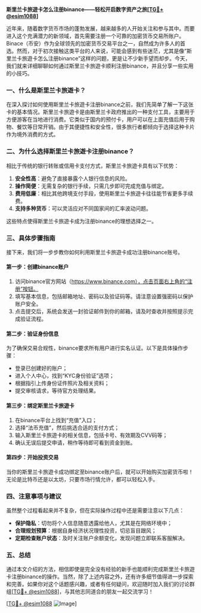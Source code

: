 **斯里兰卡旅遊卡怎么注册binance——轻松开启数字资产之旅[[TG💪+ @esim1088](https://t.me/s/esim1088)]**

近年来，随着数字货币市场的蓬勃发展，越来越多的人开始关注和参与其中。而要进入这个充满潜力的新领域，首先需要注册一个可靠的加密货币交易所账户。Binace（币安）作为全球领先的加密货币交易平台之一，自然成为许多人的首选。然而，对于初次接触这类平台的人来说，可能会感到有些迷茫，尤其是像“斯里兰卡旅遊卡怎么注册binance”这样的问题，更是让不少新手望而却步。今天，我们就来详细聊聊如何通过斯里兰卡旅遊卡顺利注册binance，并且分享一些实用的小技巧。

### 一、什么是斯里兰卡旅遊卡？

在深入探讨如何使用斯里兰卡旅遊卡注册binance之前，我们先简单了解一下这张卡的基本情况。斯里兰卡旅遊卡是由斯里兰卡政府推出的一种支付工具，主要用于方便游客在当地进行消费。它类似于国内的预付卡，用户可以在上面充值后用于购物、餐饮等日常开销。由于其便捷性和安全性，很多旅行者都倾向于选择这种卡片作为境外消费的方式。

### 二、为什么选择斯里兰卡旅遊卡注册binance？

相比于传统的银行转账或信用卡支付方式，斯里兰卡旅遊卡具有以下优势：

1. **安全性高**：避免了直接暴露个人银行信息的风险。
2. **操作简便**：无需复杂的银行手续，只需几步即可完成充值与绑定。
3. **费用低廉**：相比其他跨境支付手段，使用斯里兰卡旅遊卡往往能节省更多手续费。
4. **支持多种货币**：可以灵活应对不同国家间的汇率波动问题。

这些特点使得斯里兰卡旅遊卡成为注册binance的理想选择之一。

### 三、具体步骤指南

接下来，我们将一步步教你如何利用斯里兰卡旅遊卡成功注册binance账号。

#### 第一步：创建binance账户

1. 访问binance官方网站（https://www.binance.com），点击页面右上角的“注册”按钮。
2. 填写基本信息，包括邮箱地址、密码以及验证码等。请注意设置强密码以保护账户安全。
3. 点击提交后，系统会发送一封验证邮件到你的邮箱，请及时查收并按照提示完成验证流程。

#### 第二步：验证身份信息

为了确保交易合规性，binance要求所有用户进行实名认证。以下是具体操作步骤：
- 登录已创建好的账户；
- 进入个人中心，找到“KYC身份验证”选项；
- 根据指引上传身份证件照片及相关资料；
- 提交审核请求，等待官方处理结果。

#### 第三步：绑定斯里兰卡旅遊卡

1. 在binance平台上找到“充值”入口；
2. 选择“法币充值”，然后挑选合适的支付方式；
3. 输入斯里兰卡旅遊卡的相关信息，包括卡号、有效期及CVV码等；
4. 确认无误后提交申请，稍作等待即可看到资金到账。

#### 第四步：开始投资交易

当你的斯里兰卡旅遊卡成功绑定至binance账户后，就可以开始购买加密货币啦！无论是比特币还是以太坊，只要市场行情允许，都可以轻松入手。

### 四、注意事项与建议

虽然整个过程看起来并不复杂，但在实际操作过程中还是需要注意以下几点：

- **保护隐私**：切勿将个人信息随意透露给他人，尤其是在网络环境中；
- **合理规划预算**：根据自身经济状况理性投资，切忌盲目跟风；
- **定期检查账户状态**：及时关注账户余额变化，发现问题立即联系客服解决。

### 五、总结

通过本文介绍的方法，相信即使是完全没有经验的新手也能顺利完成斯里兰卡旅遊卡注册binance的操作。当然，除了上述内容之外，还有许多细节值得进一步探索和完善。如果你对这个话题感兴趣，或者有任何疑问，欢迎随时加入我们的讨论群组[[TG💪+ @esim1088](https://t.me/s/esim1088)]，与其他志同道合的朋友一起交流学习！

[[TG💪+ @esim1088](https://t.me/s/esim1088) ![Image](https://i.postimg.cc/4NQfJmqS/Snipaste-2025-05-13-00-14-12.png)]